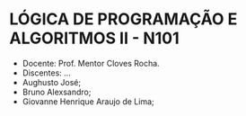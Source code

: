 # LÓGICA DE PROGRAMAÇÃO E ALGORITMOS II - N101
- Docente: Prof. Mentor Cloves Rocha.
- Discentes: ...
- Aughusto José;
- Bruno Alexsandro;
- Giovanne Henrique Araujo de Lima;
